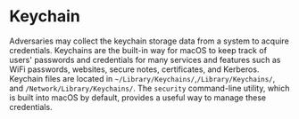 # Keychain

Adversaries may collect the keychain storage data from a system to acquire credentials. Keychains are the built-in way for macOS to keep track of users' passwords and credentials for many services and features such as WiFi passwords, websites, secure notes, certificates, and Kerberos. Keychain files are located in `~/Library/Keychains/`,`/Library/Keychains/`, and `/Network/Library/Keychains/`. The `security` command-line utility, which is built into macOS by default, provides a useful way to manage these credentials.